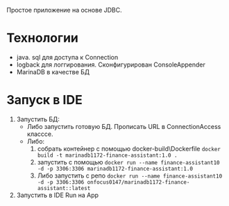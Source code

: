 Простое приложение на основе JDBC.

# Технологии
* java. sql для доступа к Connection
* logback для логгирования. Сконфигурирован ConsoleAppender
* MarinaDB в качестве БД
# Запуск в IDE
  1) Запустить БД:
     * Либо запустить готовую БД. Прописать URL в ConnectionAccess класссе.
     * Либо:
       1) собрать контейнер с помощью docker-build\Dockerfile
          ```docker build -t marinadb1172-finance-assistant:1.0 .```
       2) запустить с помощью 
       ```docker run --name finance-assistant10 -d -p 3306:3306 marinadb1172-finance-assistant:1.0```
       3) Либо запустить с репо
        ```docker run --name finance-assistant10 -d -p 3306:3306 onfocus0147/marinadb1172-finance-assistant::latest```
  2) Запустить в IDE Run на App
